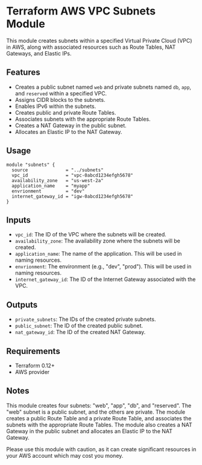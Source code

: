# Terraform AWS VPC Subnets Module

This module creates subnets within a specified Virtual Private Cloud (VPC) in AWS, along with associated resources such as Route Tables, NAT Gateways, and Elastic IPs.

## Features

- Creates a public subnet named `web` and private subnets named `db`, `app`, and `reserved` within a specified VPC.
- Assigns CIDR blocks to the subnets.
- Enables IPv6 within the subnets.
- Creates public and private Route Tables.
- Associates subnets with the appropriate Route Tables.
- Creates a NAT Gateway in the public subnet.
- Allocates an Elastic IP to the NAT Gateway.

## Usage

```hcl
module "subnets" {
  source              = "../subnets"
  vpc_id              = "vpc-0abcd1234efgh5678"
  availability_zone   = "us-west-2a"
  application_name    = "myapp"
  envrionment         = "dev"
  internet_gateway_id = "igw-0abcd1234efgh5678"
}
```

## Inputs

- `vpc_id`: The ID of the VPC where the subnets will be created.
- `availability_zone`: The availability zone where the subnets will be created.
- `application_name`: The name of the application. This will be used in naming resources.
- `envrionment`: The environment (e.g., "dev", "prod"). This will be used in naming resources.
- `internet_gateway_id`: The ID of the Internet Gateway associated with the VPC.

## Outputs

- `private_subnets`: The IDs of the created private subnets.
- `public_subnet`: The ID of the created public subnet.
- `nat_gateway_id`: The ID of the created NAT Gateway.

## Requirements

- Terraform 0.12+
- AWS provider

## Notes

This module creates four subnets: "web", "app", "db", and "reserved". The "web" subnet is a public subnet, and the others are private. The module creates a public Route Table and a private Route Table, and associates the subnets with the appropriate Route Tables. The module also creates a NAT Gateway in the public subnet and allocates an Elastic IP to the NAT Gateway.

Please use this module with caution, as it can create significant resources in your AWS account which may cost you money.